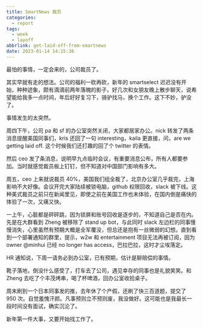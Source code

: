 ```yaml
---
title: SmartNews 裁员
categories:
  - report
tags:
  - week
  - layoff
abbrlink: get-laid-off-from-smartnews
date: 2023-01-14 14:15:38
---
```


最怕的事情，一定会来的，公司裁员了。

其实早就有走的想法。公司的福利一砍再砍，新年的 smartselect 迟迟没有开始，种种迹象，颇有滴滴前两年落魄的影子。好几次和女朋友晚上散步聊天，说希望能给我多一点时间，年后好好复习下，骑驴找马，换个工作。这下不妙，驴没了。

事情发生的太突然。

周四下午，公司 pa 和 sf 的办公室突然关闭，大家都居家办公。nick 转发了两条消息提醒美国同事们，kris 还回了一句 interesting，kaila 更直接，问，are we getting laid off. 这个时候我们还打趣的回了个 twitter 的表情。

然后 ceo 发了条消息，说明早九点临时会议，有重要消息公布，所有人都要参加。当时就感觉裁员板上钉钉，但不知道对中国部门影响有多大。

周五，ceo 上来就说裁员 40%，美国我们组全裁了，北京办公室几乎裁完，上海影响不大好像。会议开完大家陆续被锁电脑，github 权限回收，slack 被下线。这种美式裁员之前只在新闻里见，即使之前在美国工作也未体验，在国内倒是痛快的体验了一次，又痛又快。

一上午，心脏都是砰砰跳，因为锁屏和账号回收是逐步的，不知道自己是否在内。先是在大群看到 Zheng 被移除了 stand up bot，与此同时 slack 左边栏的同事慢慢消失，心里虽然有预期大概是全军覆没，但总还是抱有一丝微弱的幻想。直到看到一个部署通知的群里，提示，w2w 和 entertainment 项目无法再被订阅，因为 owner @minhui 已经 no longer has access，巴拉巴拉，这时才尘埃落定。

HR 通知说，下周一请务必到办公室，已有预期，估计是聊赔偿的事情。

靴子落地，倒没什么感受了，打车去了公司，遇见幸存的同事也是礼貌笑笑。和 Zheng 去吃了个丰茂烤串，喝了杯啤酒，回办公室收拾桌子。

周末刷到一个日本同事发的推，去年休了个产假，还刷了快三百道题，提交了 950 次。自觉羞愧汗颜。凡事预则立不预则废，我没做好。这可能也是我最长一段时间没有面试，确实沉沦了。

新年第一件大事，又要开始找工作了。
